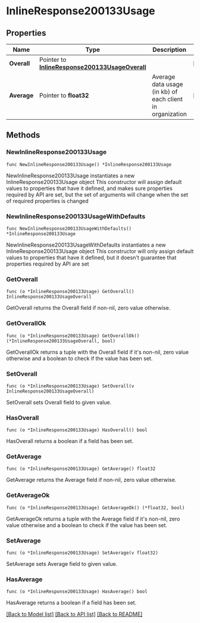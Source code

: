 # InlineResponse200133Usage

## Properties

Name | Type | Description | Notes
------------ | ------------- | ------------- | -------------
**Overall** | Pointer to [**InlineResponse200133UsageOverall**](InlineResponse200133UsageOverall.md) |  | [optional] 
**Average** | Pointer to **float32** | Average data usage (in kb) of each client in organization | [optional] 

## Methods

### NewInlineResponse200133Usage

`func NewInlineResponse200133Usage() *InlineResponse200133Usage`

NewInlineResponse200133Usage instantiates a new InlineResponse200133Usage object
This constructor will assign default values to properties that have it defined,
and makes sure properties required by API are set, but the set of arguments
will change when the set of required properties is changed

### NewInlineResponse200133UsageWithDefaults

`func NewInlineResponse200133UsageWithDefaults() *InlineResponse200133Usage`

NewInlineResponse200133UsageWithDefaults instantiates a new InlineResponse200133Usage object
This constructor will only assign default values to properties that have it defined,
but it doesn't guarantee that properties required by API are set

### GetOverall

`func (o *InlineResponse200133Usage) GetOverall() InlineResponse200133UsageOverall`

GetOverall returns the Overall field if non-nil, zero value otherwise.

### GetOverallOk

`func (o *InlineResponse200133Usage) GetOverallOk() (*InlineResponse200133UsageOverall, bool)`

GetOverallOk returns a tuple with the Overall field if it's non-nil, zero value otherwise
and a boolean to check if the value has been set.

### SetOverall

`func (o *InlineResponse200133Usage) SetOverall(v InlineResponse200133UsageOverall)`

SetOverall sets Overall field to given value.

### HasOverall

`func (o *InlineResponse200133Usage) HasOverall() bool`

HasOverall returns a boolean if a field has been set.

### GetAverage

`func (o *InlineResponse200133Usage) GetAverage() float32`

GetAverage returns the Average field if non-nil, zero value otherwise.

### GetAverageOk

`func (o *InlineResponse200133Usage) GetAverageOk() (*float32, bool)`

GetAverageOk returns a tuple with the Average field if it's non-nil, zero value otherwise
and a boolean to check if the value has been set.

### SetAverage

`func (o *InlineResponse200133Usage) SetAverage(v float32)`

SetAverage sets Average field to given value.

### HasAverage

`func (o *InlineResponse200133Usage) HasAverage() bool`

HasAverage returns a boolean if a field has been set.


[[Back to Model list]](../README.md#documentation-for-models) [[Back to API list]](../README.md#documentation-for-api-endpoints) [[Back to README]](../README.md)


